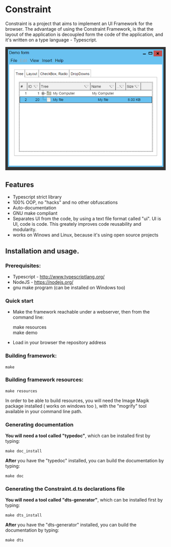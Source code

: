 # Constraint

Constraint is a project that aims to implement an UI Framework for the browser. The advantage of using the Constraint Framework, is that the layout of the application is decoupled form the code of the application, and it's written on a type language - Typescript.

![demo form](https://github.com/sfia-andreidaniel/Constraint/raw/master/media/demo_form.png "Demo Form")

## Features
* Typescript strict library
* 100% OOP, no "hacks" and no other obfuscations
* Auto-documentation
* GNU make compliant
* Separates UI from the code, by using a text file format called "ui". UI is UI, code is code. This greately improves code reusability and modularity.
* works on Winows and Linux, because it's using open source projects

## Installation and usage.

### Prerequisites:
* Typescript - http://www.typescriptlang.org/
* NodeJS - https://nodejs.org/
* gnu make program (can be installed on Windows too)

### Quick start

* Make the framework reachable under a webserver, then from the command line:


    make resources  
    make demo



* Load in your browser the repository address

### Building framework:
    
    make

### Building framework resources:
    
    make resources

In order to be able to build resources, you will need the Image Magik package installed ( works on windows too ), with the "mogrify" tool available in your command line path.

### Generating documentation

**You will need a tool called "typedoc"**, which can be installed first by typing:
    
    make doc_install

**After** you have the "typedoc" installed, you can build the documentation by typing:
    
    make doc

### Generating the Constraint.d.ts declarations file

**You will need a tool called "dts-generator"**, which can be installed first by typing:
    
    make dts_install

**After** you have the "dts-generator" installed, you can build the documentation by typing:
    
    make dts

